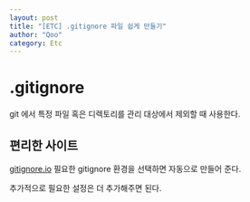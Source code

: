 ```yaml
---
layout: post
title: "[ETC] .gitignore 파일 쉽게 만들기"
author: "Qoo"
category: Etc
---
```


# .gitignore
git 에서 특정 파일 혹은 디렉토리를 관리 대상에서 제외할 때 사용한다.

## 편리한 사이트
[gitignore.io](https://www.toptal.com/developers/gitignore)
필요한 gitignore 환경을 선택하면 자동으로 만들어 준다.

추가적으로 필요한 설정은 더 추가해주면 된다.